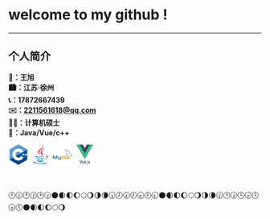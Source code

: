 
# welcome to my github !

-----------------------------------------------------------------------------------------------------------------------------------------------------------------------------------------------------------------------
## 个人简介

**🧒：王旭**<br/>
**🏙️：江苏·徐州**<br/>
**📞：17872667439**<br/>
**✉️：2211561618@qq.com**<br/>
**👨‍🎓：计算机硕士**<br/>
**🔨：Java/Vue/c++**<br/>
<p>
<img src="https://raw.githubusercontent.com/devicons/devicon/master/icons/cplusplus/cplusplus-original.svg" alt="cplusplus" width="40" height="40"/> 
<img src="https://raw.githubusercontent.com/devicons/devicon/master/icons/java/java-original.svg" alt="java" width="40" height="40"/> 
<img src="https://raw.githubusercontent.com/devicons/devicon/master/icons/mysql/mysql-original-wordmark.svg" alt="mysql" width="40" height="40"/> 
<img src="https://raw.githubusercontent.com/devicons/devicon/master/icons/vuejs/vuejs-original-wordmark.svg" alt="vuejs" width="40" height="40"/> 
</p>
<br/>
<br/>
🕛🕧🕐🕜🕑🕝🌑🌒🌓🌔🌕🌖🌗🌘🕡🕖🕢🕗🕣🕘🕤🌑🌒🌓🌔🌕🌖🌗🌘🕜🕑🕝🕒🕞🕓🕟🕔🌑🌒🌓🌔🌕🌖




<!--
**wxCake/wxCake** is a ✨ _special_ ✨ repository because its `README.md` (this file) appears on your GitHub profile.

Here are some ideas to get you started:

- 🔭 I’m currently working on ...
- 🌱 I’m currently learning ...
- 👯 I’m looking to collaborate on ...
- 🤔 I’m looking for help with ...
- 💬 Ask me about ...
- 📫 How to reach me: ...
- 😄 Pronouns: ...
- ⚡ Fun fact: ...
-->
